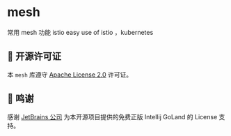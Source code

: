 # mesh
常用 mesh 功能 istio
easy use of istio ，kubernetes


## 📝 开源许可证

本 `mesh` 库遵守 [Apache License 2.0](http://www.apache.org/licenses/LICENSE-2.0) 许可证。

## 🙏 鸣谢

感谢 [JetBrains 公司](https://www.jetbrains.com/?from=mesh) 为本开源项目提供的免费正版 Intellij GoLand 的 License 支持。
